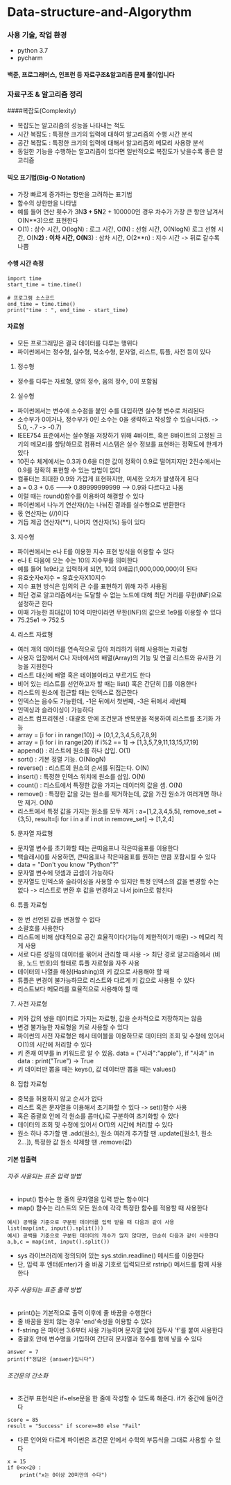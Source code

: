 # Data-structure-and-Algorythm

### 사용 기술, 작업 환경
- python 3.7
- pycharm

#### 백준, 프로그래머스, 인프런 등 자료구조&알고리즘 문제 풀이입니다

### 자료구조 & 알고리즘 정리

####복잡도(Complexity)
- 복잡도는 알고리즘의 성능을 나타내는 척도
- 시간 복잡도 : 특정한 크기의 입력에 대하여 알고리즘의 수행 시간 분석
- 공간 복잡도 : 특정한 크기의 입력에 대해서 알고리즘의 메모리 사용량 분석
- 동일한 기능을 수행하는 알고리즘이 있다면 일반적으로 복잡도가 낮을수록 좋은 알고리즘

#### 빅오 표기법(Big-O Notation)
- 가장 빠르게 증가하는 항만을 고려하는 표기법
- 함수의 상한만을 나타냄
- 예를 들어 연산 횟수가 3N**3 + 5N**2 + 100000인 경우 차수가 가장 큰 항만 남겨서 O(N**3)으로 표현한다
- O(1) : 상수 시간, O(logN) : 로그 시간, O(N) : 선형 시간, O(NlogN) 로그 선형 시간, O(N**2) : 이차 시간, O(N**3) : 삼차 시간, O(2**n) : 지수 시간 -> 뒤로 갈수록 나쁨

#### 수행 시간 측정
```
import time
start_time = time.time()

# 프로그램 소스코드
end_time = time.time()
print("time : ", end_time - start_time)
```

#### 자료형
- 모든 프로그래밍은 결국 데이터를 다루는 행위다
- 파이썬에서는 정수형, 실수형, 복소수형, 문자열, 리스트, 튜플, 사전 등이 있다

1. 정수형
- 정수를 다루는 자료형, 양의 정수, 음의 정수, 0이 포함됨

2. 실수형
- 파이썬에서는 변수에 소수점을 붙인 수를 대입하면 실수형 변수로 처리된다
- 소수부가 0이거나, 정수부가 0인 소수는 0을 생략하고 작성할 수 있습니다(5. -> 5.0, -.7 -> -0.7)
- IEEE754 표준에서는 실수형을 저장하기 위해 4바이트, 혹은 8바이트의 고정된 크기의 메모리를 할당하므로 
컴퓨터 시스템은 실수 정보를 표현하는 정확도에 한계가 있다
- 10진수 체계에서는 0.3과 0.6을 더한 값이 정확이 0.9로 떨어지지만 2진수에서는 0.9를 정확히 표현할 수 있는 방법이 없다
- 컴퓨터는 최대한 0.9와 가깝게 표현하지만, 미세한 오차가 발생하게 된다
- a = 0.3 + 0.6 ---> 0.89999999999 --> 0.9와 다르다고 나옴
- 이럴 때는 round()함수를 이용하여 해결할 수 있다
- 파이썬에서 나누기 연산자(/)는 나눠진 결과를 실수형으로 반환한다
- 몫 연산자는 (//)이다
- 거듭 제곱 연산자(**), 나머지 연산자(%) 등이 있다



3. 지수형
- 파이썬에서는 e나 E를 이용한 지수 표현 방식을 이용할 수 있다
- e나 E 다음에 오는 수는 10의 지수부를 의미한다
- 예를 들어 1e9라고 입력하게 되면, 10의 9제곱(1,000,000,000)이 된다
- 유효숫자e지수 = 유효숫자X10지수
- 지수 표현 방식은 임의의 큰 수를 표현하기 위해 자주 사용됨
- 최단 경로 알고리즘에서는 도달할 수 없는 노드에 대해 최단 거리를 무한(INF)으로 설정하곤 한다
- 이때 가능한 최대값이 10억 미만이라면 무한(INF)의 값으로 1e9를 이용할 수 있다
- 75.25e1 -> 752.5


4. 리스트 자료형
- 여러 개의 데이터를 연속적으로 담아 처리하기 위해 사용하는 자료형
- 사용자 입장에서 C나 자바에서의 배열(Array)의 기능 및 연결 리스트와 유사한 기능을 지원한다
- 리스트 대신에 배열 혹은 테이블이라고 부르기도 한다
- 비어 있는 리스트를 선언하고자 할 때는 list() 혹은 간단히 []를 이용한다
- 리스트의 원소에 접근할 때는 인덱스로 접근한다
- 인덱스는 음수도 가능한데, -1은 뒤에서 첫번째, -3은 뒤에서 세번째
- 인덱싱과 슬라이싱이 가능하다
- 리스트 컴프리헨션 : 대괄호 안에 조건문과 반복문을 적용하여 리스트를 초기화 가능
- array = [i for i in range(10)] -> [0,1,2,3,4,5,6,7,8,9]
- array = [i for i in range(20) if i%2 == 1] -> [1,3,5,7,9,11,13,15,17,19]
- append() : 리스트에 원소를 하나 삽입. O(1)
- sort() : 기본 정렬 기능. O(NlogN)
- reverse() : 리스트의 원소의 순서를 뒤집는다. O(N)
- insert() : 특정한 인덱스 위치에 원소를 삽입. O(N)
- count() : 리스트에서 특정한 값을 가지는 데이터의 값을 셈. O(N)
- remove() : 특정한 값을 갖는 원소를 제거하는데, 값을 가진 원소가 여러개면 하나만 제거. O(N)
- 리스트에서 특정 값을 가지는 원소를 모두 제거 : a=[1,2,3,4,5,5], remove_set = {3,5}, result=[i for i in a if i not in remove_set] -> [1,2,4]

5. 문자열 자료형
- 문자열 변수를 초기화할 때는 큰따옴표나 작은따옴표를 이용한다
- 백슬래시(\)를 사용하면, 큰따옴표나 작은따옴표를 원하는 만큼 포함시킬 수 있다
- data = "Don't you know \"Python\"?"
- 문자열 변수에 덧셈과 곱셈이 가능하다
- 문자열도 인덱스와 슬라이싱을 사용할 수 있지만 특정 인덱스의 값을 변경할 수는 없다 -> 리스트로 변환 후 값을 변경하고 나서 join으로 합친다

6. 튜플 자료형
- 한 번 선언된 값을 변경할 수 없다
- 소괄호를 사용한다
- 리스트에 비해 상대적으로 공간 효율적이다(기능이 제한적이기 때문) -> 메모리 적게 사용
- 서로 다른 성질의 데이터를 묶어서 관리할 때 사용 -> 최단 경로 알고리즘에서 (비용, 노드 번호)의 형태로 튜플 자료형을 자주 사용
- 데이터의 나열을 해싱(Hashing)의 키 값으로 사용해야 할 때
- 튜플은 변경이 불가능하므로 리스트와 다르게 키 값으로 사용될 수 있다
- 리스트보다 메모리를 효율적으로 사용해야 할 때

7. 사전 자료형
- 키와 값의 쌍을 데이터로 가지는 자료형, 값을 순차적으로 저장하지는 않음
- 변경 불가능한 자료형을 키로 사용할 수 있다
- 파이썬의 사전 자료형은 해시 테이블을 이용하므로 데이터의 조회 및 수정에 있어서 O(1)의 시간에 처리할 수 있다
- 키 존재 여부를 in 키워드로 알 수 있음. data = {"사과":"apple"}, if "사과" in data : print("True") -> True
- 키 데이터만 뽑을 때는 keys(), 값 데이터만 뽑을 때는 values()

8. 집합 자료형
- 중복을 허용하지 않고 순서가 없다
- 리스트 혹은 문자열을 이용해서 초기화할 수 있다 -> set()함수 사용
- 혹은 중괄호 안에 각 원소를 콤마(,)로 구분하여 초기화할 수 있다
- 데이터의 조회 및 수정에 있어서 O(1)의 시간에 처리할 수 있다
- 원소 하나 추가할 땐 .add(원소), 원소 여러개 추가할 땐 .update([원소1, 원소2...]), 특정한 값 원소 삭제할 땐 .remove(값)


#### 기본 입출력

###### 자주 사용되는 표준 입력 방법
- input() 함수는 한 줄의 문자열을 입력 받는 함수이다
- map() 함수는 리스트의 모든 원소에 각각 특정한 함수를 적용할 때 사용한다

```
예시) 공백을 기준으로 구분된 데이터를 입력 받을 때 다음과 같이 사용
list(map(int, input().split()))
예시) 공백을 기준으로 구분된 데이터의 개수가 많지 않다면, 단순히 다음과 같이 사용한다
a,b,c = map(int, input().split())
```
- sys 라이브러리에 정의되어 있는 sys.stdin.readline() 메서드를 이용한다
- 단, 입력 후 엔터(Enter)가 줄 바꿈 기호로 입력되므로 rstrip() 메서드를 함께 사용한다

###### 자주 사용되는 표준 출력 방법
- print()는 기본적으로 출력 이후에 줄 바꿈을 수행한다
- 줄 바꿈을 원치 않는 경우 'end'속성을 이용할 수 있다
- f-string 은 파이썬 3.6부터 사용 가능하며 문자열 앞에 접두사 'f'를 붙여 사용한다
- 중괄호 안에 변수명을 기입하여 간단히 문자열과 정수를 함께 넣을 수 있다
```
answer = 7
print(f"정답은 {answer}입니다")
```

###### 조건문의 간소화
- 조건부 표현식은 if~else문을 한 줄에 작성할 수 있도록 해준다. if가 중간에 들어간다
```
score = 85
result = "Success" if score>=80 else "Fail"
```
- 다른 언어와 다르게 파이썬은 조건문 안에서 수학의 부등식을 그대로 사용할 수 있다
```
x = 15
if 0<x<20 :
    print("x는 0이상 20미만의 수다")
```








